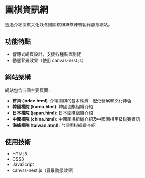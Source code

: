 # 圍棋資訊網

透過介紹圍棋文化及各國圍棋組織來練習製作靜態網站。

## 功能特點

- 響應式網頁設計，支援各種裝置瀏覽
- 動態背景效果（使用 canvas-nest.js）

## 網站架構

網站包含五個主要頁面：

- **首頁 (index.html)**: 介紹圍棋的基本性質、歷史發展和文化特色
- **韓國棋院 (korea.html)**: 韓國圍棋組織介紹
- **日本棋院 (japan.html)**: 日本圍棋組織介紹
- **中國棋院 (china.html)**: 中國圍棋組織介紹及中國圍棋甲級聯賽資訊
- **海峰棋院 (taiwan.html)**: 台灣圍棋組織介紹

## 使用技術

- HTML5
- CSS3
- JavaScript
- canvas-nest.js（背景動態效果）

